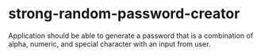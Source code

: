 # strong-random-password-creator
Application should be able to generate a password that is a combination of alpha, numeric, and special character with an input from user.
